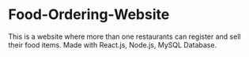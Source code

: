 # Food-Ordering-Website
This is a website where more than one restaurants can register and sell their food items.
Made with React.js, Node.js, MySQL Database.
